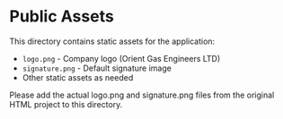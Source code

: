 # Public Assets

This directory contains static assets for the application:

- `logo.png` - Company logo (Orient Gas Engineers LTD)
- `signature.png` - Default signature image
- Other static assets as needed

Please add the actual logo.png and signature.png files from the original HTML project to this directory.